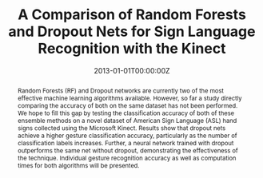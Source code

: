---
title: "A Comparison of Random Forests and Dropout Nets for Sign Language Recognition with the Kinect"
authors:
- admin
- J. Nutini
date: "2013-01-01T00:00:00Z"
doi: ""

author_notes:
- ""
- ""

# Schedule page publish date (NOT publication's date).
publishDate: "2013-01-01T00:00:00Z"

# Publication type.
# Legend: 0 = Uncategorized; 1 = Conference paper; 2 = Journal article;
# 3 = Preprint / Working Paper; 4 = Report; 5 = Book; 6 = Book section;
# 7 = Thesis; 8 = Patent
publication_types: ["3"]

# Publication name and optional abbreviated publication name.
publication: In *Unpublished manuscript* 
publication_short: In *Unpublished manuscript* 

abstract: "Random Forests (RF) and Dropout networks are currently two of the most effective machine learning algorithms available. However, so far a study directly comparing the accuracy of both on the same dataset has not been performed. We hope to fill this gap by testing the classification accuracy of both of these ensemble methods on a novel dataset of American Sign Language (ASL) hand signs collected using the Microsoft Kinect. Results show that dropout nets achieve a higher gesture classification accuracy, particularly as the number of classification labels increases. Further, a neural network trained with dropout outperforms the same net without dropout, demonstrating the effectiveness of the technique. Individual gesture recognition accuracy as well as computation times for both algorithms will be presented."

# Summary. An optional shortened abstract.
summary: We conduct a study in which participants form American Sign Language hand signs while being recorded with a Microsoft Kinect. The resulting infra-red distance data are used to train both neural networks with dropout (dropout NN) and Random Forests; dropout NN perform significantly better.

tags:
- Gesture Recognition
- Deep Learning
- Machine Learning
- Human-AI Interaction
featured: false

links:
url_pdf: https://drive.google.com/file/d/1F9X_xhKUYDJwuz9Eql548OlRpUW1M63X/view?usp=sharing
url_dataset: ''
url_poster: ''
url_project: ''
url_slides: ''
url_source: ''
url_video: ''

# Featured image
# To use, add an image named `featured.jpg/png` to your page's folder. 
image:
  caption: ''
  focal_point: Center
  preview_only: false

# Associated Projects (optional).
#   Associate this publication with one or more of your projects.
#   Simply enter your project's folder or file name without extension.
#   E.g. `internal-project` references `content/project/internal-project/index.md`.
#   Otherwise, set `projects: []`.
projects: []

# Slides (optional).
#   Associate this publication with Markdown slides.
#   Simply enter your slide deck's filename without extension.
#   E.g. `slides: "example"` references `content/slides/example/index.md`.
#   Otherwise, set `slides: ""`.
slides: ""
---